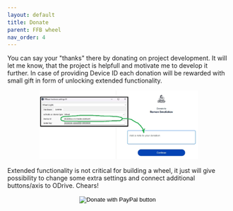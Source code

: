 ```yaml
---
layout: default
title: Donate
parent: FFB wheel
nav_order: 4
---
```


You can say your "thanks" there by donating on project development. 
It will let me know, that the project is helpfull and motivate me to develop it further.
In case of providing Device ID each donation will be rewarded with small gift in form of unlocking extended functionality.
<div style="display: flex; flex-direction: row; align-items: center; justify-content: center;">
<a href="../../assets/images/donate_pp.jpg"><img src="../../assets/images/donate_pp.jpg" width="360"></a>
</div>

Extended functionality is not critical for building a wheel, it just will give possibility to change some extra settings 
and connect additional buttons/axis to ODrive. Chears!

<div style="display: flex; flex-direction: row; align-items: center; justify-content: center;">
 <div>
<form action="https://www.paypal.com/donate" method="post" target="_top">
<input type="hidden" name="hosted_button_id" value="GR92HWM7X277Q" />
<input type="image" src="https://www.paypalobjects.com/en_US/PL/i/btn/btn_donateCC_LG.gif" border="0" name="submit" title="PayPal - The safer, easier way to pay online!" alt="Donate with PayPal button" />
<img alt="" border="0" src="https://www.paypal.com/en_PL/i/scr/pixel.gif" width="1" height="1" />
</form>
</div>
</div>
